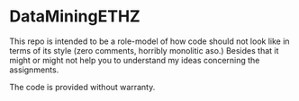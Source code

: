 # DataMiningETHZ

This repo is intended to be a role-model of how code should not look like in terms of its style (zero comments, horribly monolitic aso.)
Besides that it might or might not help you to understand my ideas concerning the assignments.

The code is provided without warranty.
